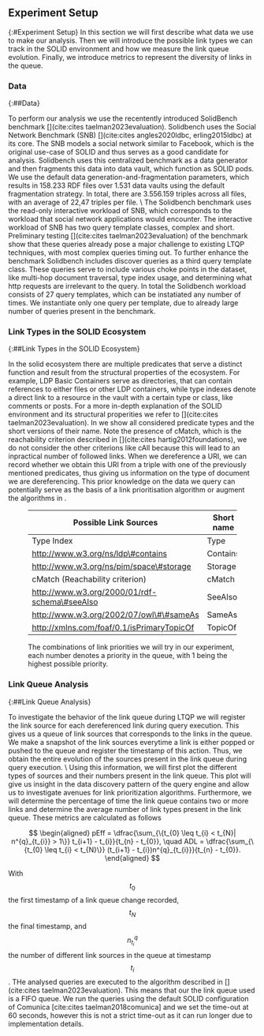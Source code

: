 ## Experiment Setup
{:#Experiment Setup}
In this section we will first describe what data we use to make our analysis. Then we will introduce the possible link types we can track in the SOLID environment and how we measure the link queue evolution. Finally, we introduce metrics to represent the diversity of links in the queue. 

### Data
{:##Data}

To perform our analysis we use the recentently introduced SolidBench benchmark [](cite:cites taelman2023evaluation). Solidbench uses the Social Network Benchmark (SNB) [](cite:cites angles2020ldbc, erling2015ldbc) at its core. 
The SNB models a social network similar to Facebook, which is the original use-case of SOLID and thus serves as a good candidate for analysis. 
Solidbench uses this centralized benchmark as a data generator and then fragments this data into data vault, which function as SOLID pods. 
We use the default data generation-and-fragmentation parameters, which results in 158.233 RDF files over 1.531 data vaults using the default fragmentation strategy.
In total, there are 3.556.159 triples across all files, with an average of 22,47 triples per file. \\
The Solidbench benchmark uses the read-only interactive workload of SNB, which corresponds to the workload that social network applications would encounter.  The interactive workload of SNB has two query template classes, complex and short. Preliminary testing [](cite:cites taelman2023evaluation) of the benchmark show that these queries already pose a major challenge to existing LTQP techniques, with most complex queries timing out. To further enhance the benchmark Solidbench includes discover queries as a third query template class. These queries serve to include various choke points in the dataset, like multi-hop document traversal, type index usage, and determining what http requests are irrelevant to the query. In total the Solidbench workload consists of 27 query templates, which can be instatiated any number of times. We instantiate only one query per template, due to already large number of queries present in the benchmark. 

### Link Types in the SOLID Ecosystem
{:##Link Types in the SOLID Ecosystem}

In the solid ecosystem there are multiple predicates that serve a distinct function and result from the structural properties of the ecosystem. For example, LDP Basic Containers serve as directories, that can contain references to either files or other LDP containers, while type indexes denote a direct link to a resource in the vault with a certain type or class, like comments or posts. For a more in-depth explanation of the SOLID environment and its structural properities we refer to [](cite:cites taelman2023evaluation). In [](#tab:priorities) we show all considered predicate types and the short versions of their name. Note the presence of cMatch, which is the reachability criterion described in [](cite:cites hartig2012foundations), we do not consider the other criterions like cAll because this will lead to an inpractical number of followed links. When we dereference a URI, we can record whether we obtain this URI from a triple with one of the previously mentioned predicates, thus giving us information on the type of document we are dereferencing. This prior knowledge on the data we query can potentially serve as the basis of a link prioritisation algorithm or augment the algorithms in [](#relatedwork).

<figure id="tab:priorities" class="table" markdown="1">

| Possible Link Sources                         | Short name |
|-----------------------------------------------|------------|
| Type Index                                    | Type       |
| http://www.w3.org/ns/ldp\#contains            | Contains   |
| http://www.w3.org/ns/pim/space\#storage       | Storage    |
| cMatch (Reachability criterion)               | cMatch     |
| http://www.w3.org/2000/01/rdf-schema\#seeAlso | SeeAlso    |
| http://www.w3.org/2002/07/owl\#\#sameAs       | SameAs     |
| http://xmlns.com/foaf/0.1/isPrimaryTopicOf    | TopicOf    |

<figcaption markdown="block">
The combinations of link priorities we will try in our experiment, each number denotes a priority in the queue, with 1 being the highest possible priority.
</figcaption>
</figure>

### Link Queue Analysis
{:##Link Queue Analysis}

To investigate the behavior of the link queue during LTQP we will register the link source for each dereferenced link during query execution. This gives us a queue of link sources that corresponds to the links in the queue. We make a snapshot of the link sources everytime a link is either popped or pushed to the queue and register the timestamp of this action. Thus, we obtain the entire evolution of the sources present in the link queue during query execution. \\
Using this information, we will first plot the different types of sources and their numbers present in the link queue. This plot will give us insight in the data discovery pattern of the query engine and allow us to investigate avenues for link prioritization algorithms. Furthermore, we will determine the percentage of time the link queue contains two or more links and determine the average number of link types present in the link queue. These metrics are calculated as follows

$$
\begin{aligned}
    pEff = \dfrac{\sum_{\{t_{0} \leq t_{i} < t_{N}| n^{q}_{t_{i}} > 1\}} t_{i+1} - t_{i}}{t_{n} - t_{0}}, \quad 
    ADL = \dfrac{\sum_{\{t_{0} \leq t_{i} < t_{N}\}} (t_{i+1} - t_{i})n^{q}_{t_{i}}}{t_{n} - t_{0}}.
\end{aligned}
$$

With $$t_{0}$$ the first timestamp of a link queue change recorded, $$t_{N}$$ the final timestamp, and $$n^{q}_{t_{i}}$$ the number of different link sources in the queue at timestamp $$t_{i}$$. THe analysed queries are executed to the algorithm described in [](cite:cites taelman2023evaluation). This means that our the link queue used is a FIFO queue. We run the queries using the default SOLID configuration of Comunica [cite:cites taelman2018comunica] and we set the time-out at 60 seconds, however this is not a strict time-out as it can run longer due to implementation details.